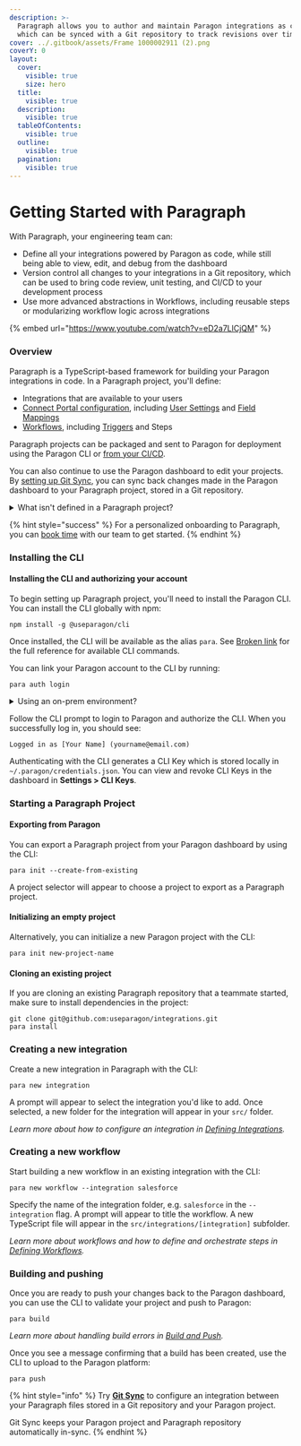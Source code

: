 ```yaml
---
description: >-
  Paragraph allows you to author and maintain Paragon integrations as code,
  which can be synced with a Git repository to track revisions over time.
cover: ../.gitbook/assets/Frame 1000002911 (2).png
coverY: 0
layout:
  cover:
    visible: true
    size: hero
  title:
    visible: true
  description:
    visible: true
  tableOfContents:
    visible: true
  outline:
    visible: true
  pagination:
    visible: true
---
```


# Getting Started with Paragraph

With Paragraph, your engineering team can:

* Define all your integrations powered by Paragon as code, while still being able to view, edit, and debug from the dashboard
* Version control all changes to your integrations in a Git repository, which can be used to bring code review, unit testing, and CI/CD to your development process
* Use more advanced abstractions in Workflows, including reusable steps or modularizing workflow logic across integrations

{% embed url="https://www.youtube.com/watch?v=eD2a7LlCjQM" %}

### Overview

Paragraph is a TypeScript-based framework for building your Paragon integrations in code. In a Paragraph project, you'll define:

* Integrations that are available to your users
* [Connect Portal configuration](../connect-portal/connect-portal-customization.md), including [User Settings](../connect-portal/workflow-user-settings.md) and [Field Mappings](../connect-portal/field-mapping.md)
* [Workflows](broken-reference), including [Triggers](../workflows/triggers/) and Steps

Paragraph projects can be packaged and sent to Paragon for deployment using the Paragon CLI or [from your CI/CD](setting-up-git-sync.md).

You can also continue to use the Paragon dashboard to edit your projects. By [setting up Git Sync](setting-up-git-sync.md), you can sync back changes made in the Paragon dashboard to your Paragraph project, stored in a Git repository.

<details>

<summary>What isn't defined in a Paragraph project?</summary>

Paragraph represents your integration business logic and doesn't include some types of configuration values that are specified in the dashboard.

The following configuration values must be maintained using the dashboard and will have no representation in your Paragraph project:

* [Environment Secrets](../workflows/environment-secrets.md): Sensitive values that are used in Workflows are defined and managed in the dashboard, in Project Settings.
* [Signing Keys](../getting-started/installing-the-connect-sdk.md#setup-with-your-own-authentication-backend): The private key used to sign Paragon User Tokens is generated and managed in the dashboard, in Project Settings.
* [Client ID and Secret](../getting-started/adding-an-integration.md#connect-your-developer-app-to-paragon): Any sensitive credentials representing your OAuth app with an integration are managed in the Settings tab of any integration.
* Scopes: Scopes requested by your OAuth app are also managed in the Settings tab of any integration.
  * For Custom Integrations, scopes are included in the Paragraph config file.
* [Team Members](broken-reference): Users and roles that have access to your Paragon organization are managed in the dashboard, in Organization Settings.

</details>

{% hint style="success" %}
For a personalized onboarding to Paragraph, you can [book time](https://calendly.com/ethan-paragon/paragraph-beta-onboarding) with our team to get started.
{% endhint %}

### Installing the CLI

#### Installing the CLI and authorizing your account

To begin setting up Paragraph project, you'll need to install the Paragon CLI. You can install the CLI globally with npm:

```
npm install -g @useparagon/cli
```

Once installed, the CLI will be available as the alias `para`. See [Broken link](broken-reference "mention") for the full reference for available CLI commands.

You can link your Paragon account to the CLI by running:

```
para auth login
```

<details>

<summary>Using an on-prem environment?</summary>

You can authenticate to the CLI from your on-premises environment with the `--host` flag:

```
para auth login --host https://dashboard.yourhost.paragon.so
```

</details>

Follow the CLI prompt to login to Paragon and authorize the CLI. When you successfully log in, you should see:

```
Logged in as [Your Name] (yourname@email.com)
```

Authenticating with the CLI generates a CLI Key which is stored locally in `~/.paragon/credentials.json`. You can view and revoke CLI Keys in the dashboard in **Settings > CLI Keys**.

### Starting a Paragraph Project

#### Exporting from Paragon

You can export a Paragraph project from your Paragon dashboard by using the CLI:

```
para init --create-from-existing
```

A project selector will appear to choose a project to export as a Paragraph project.

#### Initializing an empty project

Alternatively, you can initialize a new Paragon project with the CLI:

```
para init new-project-name
```

#### Cloning an existing project

If you are cloning an existing Paragraph repository that a teammate started, make sure to install dependencies in the project:

```
git clone git@github.com:useparagon/integrations.git
para install
```

### Creating a new integration

Create a new integration in Paragraph with the CLI:

```
para new integration
```

A prompt will appear to select the integration you'd like to add. Once selected, a new folder for the integration will appear in your `src/` folder.&#x20;

_Learn more about how to configure an integration in_ [_Defining Integrations_](defining-integrations.md)_._

### Creating a new workflow

Start building a new workflow in an existing integration with the CLI:

```
para new workflow --integration salesforce
```

Specify the name of the integration folder, e.g. `salesforce` in the `--integration` flag. A prompt will appear to title the workflow. A new TypeScript file will appear in the `src/integrations/[integration]` subfolder.

_Learn more about workflows and how to define and orchestrate steps in_ [_Defining Workflows_](defining-workflows.md)_._

### Building and pushing

Once you are ready to push your changes back to the Paragon dashboard, you can use the CLI to validate your project and push to Paragon:

```
para build
```

_Learn more about handling build errors in_ [_Build and Push_](build-and-push.md)_._

Once you see a message confirming that a build has been created, use the CLI to upload to the Paragon platform:

```
para push
```

{% hint style="info" %}
Try [**Git Sync**](setting-up-git-sync.md) to configure an integration between your Paragraph files stored in a Git repository and your Paragon project.

Git Sync keeps your Paragon project and Paragraph repository automatically in-sync.
{% endhint %}

